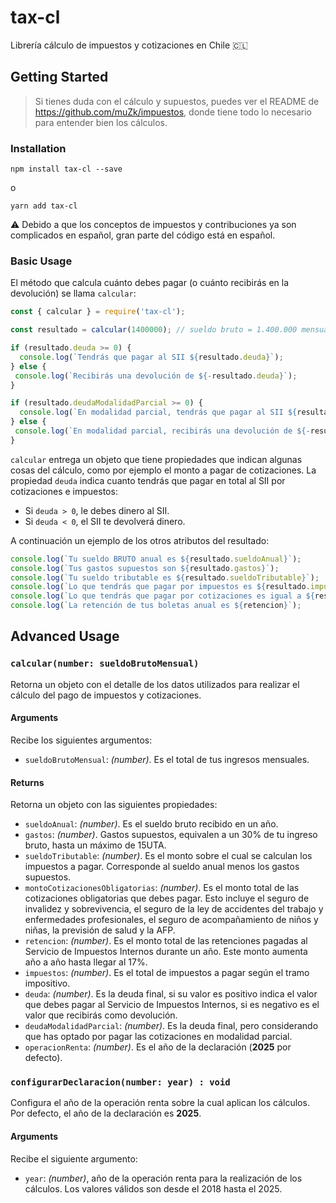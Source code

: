 # tax-cl

Librería cálculo de impuestos y cotizaciones en Chile 🇨🇱 

## Getting Started

> Si tienes duda con el cálculo y supuestos, puedes ver el README de https://github.com/muZk/impuestos, donde tiene todo lo necesario para entender bien los cálculos.

### Installation

```console
npm install tax-cl --save
```

o

```console
yarn add tax-cl
```

:warning: Debido a que los conceptos de impuestos y contribuciones ya son complicados en español, gran parte del código está en español.

### Basic Usage

El método que calcula cuánto debes pagar (o cuánto recibirás en la devolución) se llama `calcular`:

```javascript
const { calcular } = require('tax-cl'); 

const resultado = calcular(1400000); // sueldo bruto = 1.400.000 mensual

if (resultado.deuda >= 0) {
  console.log(`Tendrás que pagar al SII ${resultado.deuda}`);
} else {
 console.log(`Recibirás una devolución de ${-resultado.deuda}`);
}

if (resultado.deudaModalidadParcial >= 0) {
  console.log(`En modalidad parcial, tendrás que pagar al SII ${resultado.deudaModalidadParcial}`);
} else {
 console.log(`En modalidad parcial, recibirás una devolución de ${-resultado.deudaModalidadParcial}`);
}

```

`calcular` entrega un objeto que tiene propiedades que indican algunas cosas del cálculo, como por ejemplo el monto a pagar de cotizaciones. La propiedad `deuda` indica cuanto tendrás que pagar en total al SII por cotizaciones e impuestos:

- Si `deuda > 0`, le debes dinero al SII.
- Si `deuda < 0`, el SII te devolverá dinero.

A continuación un ejemplo de los otros atributos del resultado:

```javascript
console.log(`Tu sueldo BRUTO anual es ${resultado.sueldoAnual}`);
console.log(`Tus gastos supuestos son ${resultado.gastos}`);
console.log(`Tu sueldo tributable es ${resultado.sueldoTributable}`);
console.log(`Lo que tendrás que pagar por impuestos es ${resultado.impuestos}`);
console.log(`Lo que tendrás que pagar por cotizaciones es igual a ${resultado.montoCotizacionesObligatorias}`);
console.log(`La retención de tus boletas anual es ${retencion}`);
```

## Advanced Usage

### `calcular(number: sueldoBrutoMensual)`

Retorna un objeto con el detalle de los datos utilizados para realizar el cálculo del pago de impuestos y cotizaciones.

#### Arguments

Recibe los siguientes argumentos:

* `sueldoBrutoMensual`: *(number)*. Es el total de tus ingresos mensuales.

#### Returns

Retorna un objeto con las siguientes propiedades:

* `sueldoAnual`: *(number)*. Es el sueldo bruto recibido en un año.
* `gastos`: *(number)*. Gastos supuestos, equivalen a un 30% de tu ingreso bruto, hasta un máximo de 15UTA.
* `sueldoTributable`: *(number)*. Es el monto sobre el cual se calculan los impuestos a pagar. Corresponde al sueldo anual menos los gastos supuestos.
* `montoCotizacionesObligatorias`: *(number)*. Es el monto total de las cotizaciones obligatorias que debes pagar. Esto incluye el seguro de invalidez y sobrevivencia, el seguro de la ley de accidentes del trabajo y enfermedades profesionales, el seguro de acompañamiento de niños y niñas, la previsión de salud y la AFP.
* `retencion`: *(number)*. Es el monto total de las retenciones pagadas al Servicio de Impuestos Internos durante un año. Este monto aumenta año a año hasta llegar al 17%.
* `impuestos`: *(number)*. Es el total de impuestos a pagar según el tramo impositivo.
* `deuda`: *(number)*. Es la deuda final, si su valor es positivo indica el valor que debes pagar al Servicio de Impuestos Internos, si es negativo es el valor que recibirás como devolución. 
* `deudaModalidadParcial`: *(number)*. Es la deuda final, pero considerando que has optado por pagar las cotizaciones en modalidad parcial.
* `operacionRenta`: *(number)*. Es el año de la declaración (**2025** por defecto).

### `configurarDeclaracion(number: year) : void`

Configura el año de la operación renta sobre la cual aplican los cálculos. Por defecto, el año de la declaración es **2025**.

#### Arguments

Recibe el siguiente argumento:

* `year`: *(number)*, año de la operación renta para la realización de los cálculos. Los valores válidos son desde el 2018 hasta el 2025.
